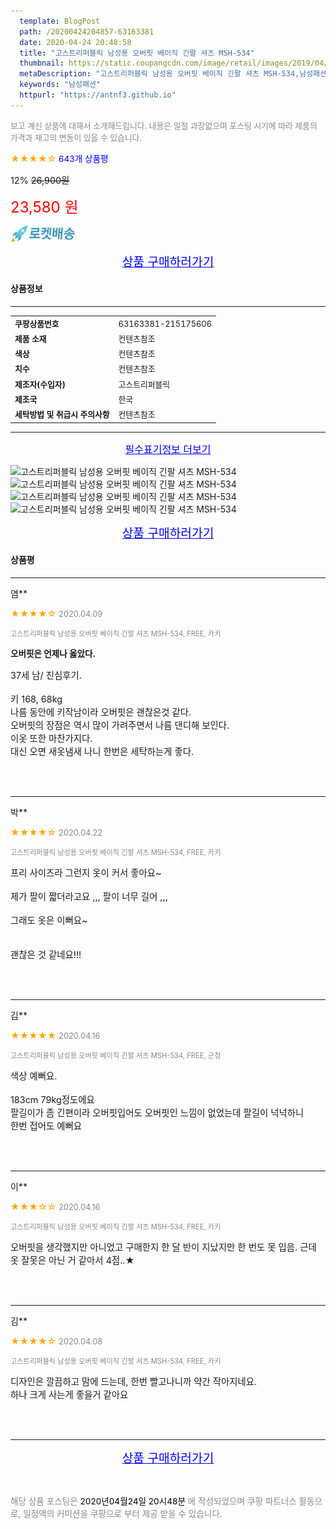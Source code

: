 ```yaml
---
  template: BlogPost
  path: /20200424204857-63163381
  date: 2020-04-24 20:48:58
  title: "고스트리퍼블릭 남성용 오버핏 베이직 긴팔 셔츠 MSH-534"
  thumbnail: https://static.coupangcdn.com/image/retail/images/2019/04/18/14/6/20668e6c-f7e6-404d-bffb-a9aa5433f746.jpg
  metaDescription: "고스트리퍼블릭 남성용 오버핏 베이직 긴팔 셔츠 MSH-534,남성패션"
  keywords: "남성패션"
  httpurl: "https://antnf3.github.io"
---
```

  
<span style="color: #888;font-size:0.8rem">보고 계신 상품에 대해서 소개해드립니다.
내용은 일절 과장없으며 포스팅 시기에 따라 제품의 가격과 재고의 변동이 있을 수 있습니다.</span>
  
<span style="color: orange;">★★★★☆</span> <span style="color: blue;font-size: 0.85rem;">643개 상품평</span>

<span style="font-size: 0.9rem">12%</span> <span style="font-size: 0.9rem">~~26,900원~~</span>

<span style="color: red;font-size: 1.5rem;">23,580 원</span>

![로켓배송](/assets/rocket_logo.png)

<p align="center"><a href="http://me2.do/5Kluf7VK" style="font-size: 1.2rem; color: blue;">상품 구매하러가기</a></p>

#### 상품정보

---

|                  |                       |
| ---------------- | --------------------- |
| **<span style="font-size:0.8rem;">쿠팡상품번호</span>** | <span style="font-size:0.8rem;">63163381-215175606</span> |
| **<span style="font-size:0.8rem;">제품 소재</span>**    | <span style="font-size:0.8rem;">컨텐츠참조</span>        |
| **<span style="font-size:0.8rem;">색상</span>**    | <span style="font-size:0.8rem;">컨텐츠참조</span>        |
| **<span style="font-size:0.8rem;">치수</span>**    | <span style="font-size:0.8rem;">컨텐츠참조</span>        |
| **<span style="font-size:0.8rem;">제조자(수입자)</span>**    | <span style="font-size:0.8rem;">고스트리퍼블릭</span>        |
| **<span style="font-size:0.8rem;">제조국</span>**    | <span style="font-size:0.8rem;">한국</span>        |
| **<span style="font-size:0.8rem;">세탁방법 및 취급시 주의사항</span>**    | <span style="font-size:0.8rem;">컨텐츠참조</span>        |




---

<p align="center"><a href="http://me2.do/5Kluf7VK" style="font-size: 1rem; color: blue;">필수표기정보 더보기</a></p>

![고스트리퍼블릭 남성용 오버핏 베이직 긴팔 셔츠 MSH-534](http://thumbnail8.coupangcdn.com/thumbnails/remote/q89/image/product/content/vendorItem/2019/09/19/215175606/05558a2b-7030-45d6-bbe2-ea99c104c5f5.jpg)
![고스트리퍼블릭 남성용 오버핏 베이직 긴팔 셔츠 MSH-534](http://thumbnail10.coupangcdn.com/thumbnails/remote/q89/image/retail/images/2019/04/18/14/6/471db090-350f-4c03-a80e-ef348b681a0c.jpg)
![고스트리퍼블릭 남성용 오버핏 베이직 긴팔 셔츠 MSH-534](http://thumbnail6.coupangcdn.com/thumbnails/remote/q89/image/retail/images/2019/04/18/14/9/b5285a2b-e936-4d61-afdb-206a8a2b8b0c.jpg)
![고스트리퍼블릭 남성용 오버핏 베이직 긴팔 셔츠 MSH-534](http://thumbnail6.coupangcdn.com/thumbnails/remote/q89/image/retail/images/2019/04/19/17/5/5824214f-e9f0-4d25-bbdf-7312216c271e.jpg)

<p align="center"><a href="http://me2.do/5Kluf7VK" style="font-size: 1.2rem; color: blue;">상품 구매하러가기</a></p>

#### 상품평
  
---
  
염**
    
<span style="color: orange;">★★★★☆</span> <span style="font-size:0.8rem;color: #888;">2020.04.09</span>
    
<span style="color: #888;font-size:0.7rem">고스트리퍼블릭 남성용 오버핏 베이직 긴팔 셔츠 MSH-534, FREE, 카키</span>
    
<span style="font-size:0.85rem">**오버핏은 언제나 옳았다.**</span>
    
<span style="font-size: 0.9rem;">37세 남/ 진심후기.<br/><br/>키 168, 68kg <br/>나름 동안에 키작남이라 오버핏은 괜찮은것 같다.<br/>오버핏의 장점은 역시 많이 가려주면서 나름 댄디해 보인다.<br/>이옷 또한 마찬가지다.<br/>대신 오면 새옷냄새 나니 한번은 세탁하는게 좋다.</span>
    
<br>
<br>

---
  
박**
    
<span style="color: orange;">★★★★☆</span> <span style="font-size:0.8rem;color: #888;">2020.04.22</span>
    
<span style="color: #888;font-size:0.7rem">고스트리퍼블릭 남성용 오버핏 베이직 긴팔 셔츠 MSH-534, FREE, 카키</span>
    

    
<span style="font-size: 0.9rem;">프리 사이즈라 그런지 옷이 커서 좋아요~<br/><br/>제가 팔이 짧더라고요 ,,, 팔이 너무 길어 ,,,<br/><br/>그래도 옷은 이뻐요~<br/><br/><br/>괜찮은 것 같네요!!!</span>
    
<br>
<br>

---
  
김**
    
<span style="color: orange;">★★★★★</span> <span style="font-size:0.8rem;color: #888;">2020.04.16</span>
    
<span style="color: #888;font-size:0.7rem">고스트리퍼블릭 남성용 오버핏 베이직 긴팔 셔츠 MSH-534, FREE, 군청</span>
    

    
<span style="font-size: 0.9rem;">색상 예뻐요.<br/><br/>183cm 79kg정도에요<br/>팔길이가 좀 긴편이라 오버핏입어도 오버핏인 느낌이 없었는데 팔길이 넉넉하니<br/>한번 접어도 예뻐요</span>
    
<br>
<br>

---
  
이**
    
<span style="color: orange;">★★★☆☆</span> <span style="font-size:0.8rem;color: #888;">2020.04.16</span>
    
<span style="color: #888;font-size:0.7rem">고스트리퍼블릭 남성용 오버핏 베이직 긴팔 셔츠 MSH-534, FREE, 카키</span>
    

    
<span style="font-size: 0.9rem;">오버핏을 생각했지만 아니었고 구매한지 한 달 반이 지났지만 한 번도 못 입음. 근데 옷 잘못은 아닌 거 같아서 4점..★</span>
    
<br>
<br>

---
  
김**
    
<span style="color: orange;">★★★★☆</span> <span style="font-size:0.8rem;color: #888;">2020.04.08</span>
    
<span style="color: #888;font-size:0.7rem">고스트리퍼블릭 남성용 오버핏 베이직 긴팔 셔츠 MSH-534, FREE, 카키</span>
    

    
<span style="font-size: 0.9rem;">디자인은 깔끔하고 맘에 드는데, 한번 빨고나니까 약간 작아지네요.<br/>하나 크게 사는게 좋을거 같아요</span>
    
<br>
<br>


  
---
  
<p align="center"><a href="http://me2.do/5Kluf7VK" style="font-size: 1.2rem; color: blue;">상품 구매하러가기</a></p>
  
<br>
  
<span style="font-size: 0.85rem; color: #888;">해당 상품 포스팅은 <span style="color: #000;"> 2020년04월24일 20시48분 </span> 에 작성되었으며 쿠팡 파트너스 활동으로, 일정액의 커미션을 쿠팡으로 부터 제공 받을 수 있습니다.</span>